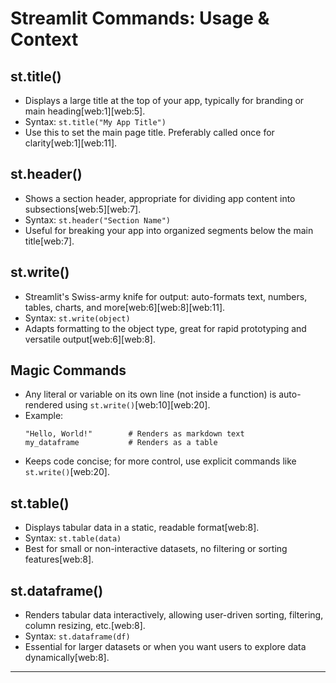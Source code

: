 # Streamlit Commands: Usage & Context

## st.title()
- Displays a large title at the top of your app, typically for branding or main heading[web:1][web:5].
- Syntax: `st.title("My App Title")`
- Use this to set the main page title. Preferably called once for clarity[web:1][web:11].

## st.header()
- Shows a section header, appropriate for dividing app content into subsections[web:5][web:7].
- Syntax: `st.header("Section Name")`
- Useful for breaking your app into organized segments below the main title[web:7].

## st.write()
- Streamlit's Swiss-army knife for output: auto-formats text, numbers, tables, charts, and more[web:6][web:8][web:11].
- Syntax: `st.write(object)`
- Adapts formatting to the object type, great for rapid prototyping and versatile output[web:6][web:8].

## Magic Commands
- Any literal or variable on its own line (not inside a function) is auto-rendered using `st.write()`[web:10][web:20].
- Example:
    ```
    "Hello, World!"        # Renders as markdown text
    my_dataframe           # Renders as a table
    ```
- Keeps code concise; for more control, use explicit commands like `st.write()`[web:20].

## st.table()
- Displays tabular data in a static, readable format[web:8].
- Syntax: `st.table(data)`
- Best for small or non-interactive datasets, no filtering or sorting features[web:8].

## st.dataframe()
- Renders tabular data interactively, allowing user-driven sorting, filtering, column resizing, etc.[web:8].
- Syntax: `st.dataframe(df)`
- Essential for larger datasets or when you want users to explore data dynamically[web:8].

---

